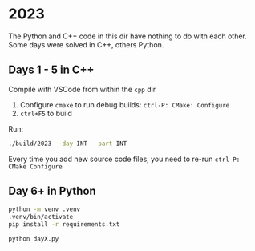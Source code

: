 # 2023

The Python and C++ code in this dir have nothing to do with each other. Some days were solved in C++, others Python.

## Days 1 - 5 in C++

Compile with VSCode from within the `cpp` dir

1. Configure `cmake` to run debug builds: `ctrl-P: CMake: Configure`
2. `ctrl+F5` to build

Run:

```sh
./build/2023 --day INT --part INT
```

Every time you add new source code files, you need to re-run `ctrl-P: CMake Configure`

## Day 6+ in Python

```sh
python -m venv .venv
.venv/bin/activate
pip install -r requirements.txt
```

`python dayX.py`